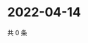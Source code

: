 # 2022-04-14

共 0 条

<!-- BEGIN WEIBO -->
<!-- 最后更新时间 Thu Apr 14 2022 23:16:35 GMT+0800 (China Standard Time) -->

<!-- END WEIBO -->
